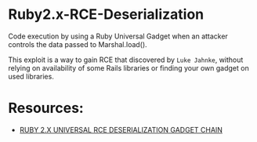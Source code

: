 # Ruby2.x-RCE-Deserialization
Code execution by using a Ruby Universal Gadget when an attacker controls the data passed to Marshal.load().

This exploit is a way to gain RCE that discovered by `Luke Jahnke`, without relying on availability of some Rails libraries or finding your own gadget on used libraries.

# Resources:
- [RUBY 2.X UNIVERSAL RCE DESERIALIZATION GADGET CHAIN](https://www.elttam.com/blog/ruby-deserialization/)
